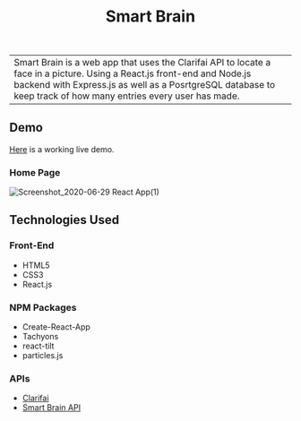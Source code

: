 <h1 align="center"> Smart Brain </h1> <br>

<table>
	<tr>
		<td>
			Smart Brain is a web app that uses the Clarifai API to locate a face in a picture. Using a React.js front-end and Node.js backend with Express.js as well as a PosrtgreSQL database to keep track of how many entries every user has made.
		</td>
	</tr>
</table>

## Demo

[Here](https://api-smarty.herokuapp.com/) is a working live demo.

### Home Page

![Screenshot_2020-06-29 React App(1)](https://user-images.githubusercontent.com/61136667/85999648-10b65900-ba2a-11ea-879f-91f2387f6240.png)


## Technologies Used

### Front-End
- HTML5
- CSS3
- React.js

### NPM Packages
- Create-React-App
- Tachyons
- react-tilt
- particles.js

### APIs
- [Clarifai](https://www.clarifai.com/)
- [Smart Brain API](https://github.com/sdevwrat/Smart-Brain-Api)